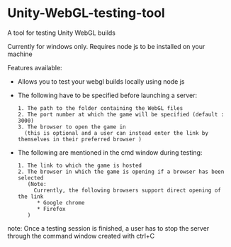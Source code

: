 # Unity-WebGL-testing-tool
A tool for testing Unity WebGL builds 

Currently for windows only. Requires node js to be installed on your machine 

Features available:
   - Allows you to test your webgl builds locally using node js
   - The following have to be specified before launching a server:
   
         1. The path to the folder containing the WebGL files
         2. The port number at which the game will be specified (default : 3000)
         3. The browser to open the game in 
           (this is optional and a user can instead enter the link by themselves in their preferred browser )
   - The following are mentioned in the cmd window during testing:
   
         1. The link to which the game is hosted
         2. The browser in which the game is opening if a browser has been selected
            (Note:
              Currently, the following browsers support direct opening of the link
               * Google chrome
               * Firefox
            )
note:
   Once a testing session is finished, a user has to stop the server through the command window created with ctrl+C
